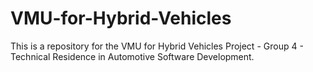 # VMU-for-Hybrid-Vehicles
This is a repository for the VMU for Hybrid Vehicles Project - Group 4 - Technical Residence in Automotive Software Development.
